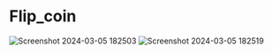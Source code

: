 # Flip_coin

![Screenshot 2024-03-05 182503](https://github.com/rensibhimani/Flip_coin/assets/137809172/8703ea87-0d3d-41f2-b10c-e2255630b62f)
![Screenshot 2024-03-05 182519](https://github.com/rensibhimani/Flip_coin/assets/137809172/147ea68d-5dd0-4abe-ae89-01fd68465a72)
